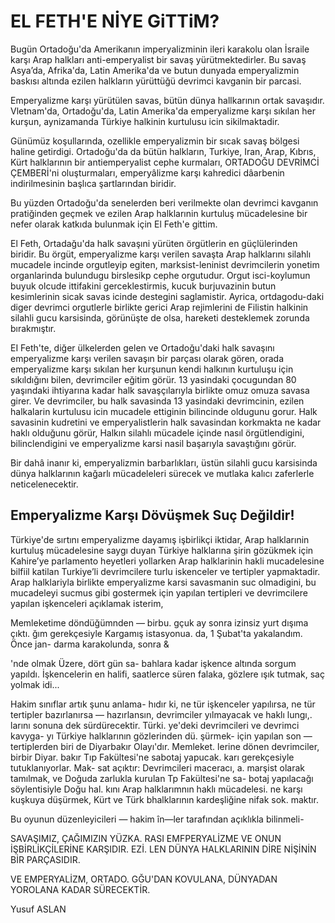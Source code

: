 <h1>EL FETH'E NİYE GiTTiM?</h1>

<p>Bugün Ortadoğu'da Amerikanın imperyalizminin ileri karakolu olan İsraile karşı Arap halkları anti-emperyalist bir savaş yürütmektedirler. Bu savaş Asya’da, Afrika'da, Latin Amerika'da ve butun dunyada emperyalizmin baskısı altında ezilen halkların yürüttüğü devrimci kavganin bir parcasi.</p>
<p>Emperyalizme karşı yürütülen savas, bütün dünya hallkarının ortak savaşıdır. Vletnam'da, Ortadoğu'da, Latin Amerika'da emperyalizme karşı sıkılan her kurşun, aynizamanda Türkiye halkinin kurtulusu icin sikilmaktadir.</p>
Günümüz koşullarında, ozellikle emperyalizmin bir sıcak savaş bölgesi haline getirdigi. Ortadoğu'da da bütün halkların, Turkiye, Iran, Arap, Kıbrıs, Kürt halklarının bir antiemperyalist cephe kurmaları, ORTADOĞU DEVRİMCİ ÇEMBERİ'ni oluşturmaları, emperyâlizme karşı kahredici dâarbenin indirilmesinin başlıca şartlarından biridir.</p>
<p>Bu yüzden Ortadoğu'da senelerden beri verilmekte olan devrimci kavganın pratiğinden geçmek ve ezilen Arap halklarınin kurtuluş mücadelesine bir nefer olarak katkıda bulunmak için El Feth'e gittim.</p>
<p>El Feth, Ortadağu'da halk savaşıni yürüten örgütlerin en güçlülerinden biridir. Bu örgüt, emperyalizme karşı verilen savaşta Arap halklarını silahlı mucadele incinde orgutleyip egiten, marksist-leninist devrimcilerin yonetim organlarinda bulundugu birslesikp cephe orgutudur. Orgut isci-koylumun buyuk olcude ittifakini gerceklestirmis, kucuk burjuvazinin butun kesimlerinin sicak savas icinde destegini saglamistir. Ayrica, ortdagodu-daki diger devrimci orgutlerle birlikte gerici Arap rejimlerini de Filistin halkinin silahli gucu karsisinda, görünüşte de olsa, hareketi desteklemek zorunda bırakmıştır.</p>
<p>EI Feth'te, diğer ülkelerden gelen ve Ortadoğu'daki halk savaşını emperyalizme karşı verilen savaşın bir parçası olarak gören, orada emperyalizme karşı sıkılan her kurşunun kendi halkının kurtuluşu için sıkıldığını bilen, devrimciler eğitim görür. 13 yasindaki çocugundan 80 yaşındaki ihtiyarına kadar halk savaşçılarıyla birlikte omuz omuza savasa girer. Ve devrimciler, bu halk savasinda 13 yasindaki devrimcinin, ezilen halkalarin kurtulusu icin mucadele ettiginin bilincinde oldugunu gorur. Halk savasinin kudretini ve emperyalistlerin halk savasindan korkmakta ne kadar haklı olduğunu görür, Halkın silahlı mücadele içinde nasıl örgütlendigini, bilinclendigini ve emperyalizme karsi nasil başarıyla savaştığını görür.</p>
<p>Bir dahâ inanır ki, emperyalizmin barbarlıkları, üstün silahli gucu karsisinda dünya halklarının kağarlı mücadeleleri sürecek ve mutlaka kalıcı zaferlerle neticelenecektir.</p>

<h2>Emperyalizme Karşı Dövüşmek Suç Değildir!</h2>

<p>Türkiye'de sırtını emperyalizme dayamış işbirlikçi iktidar, Arap halklarınin kurtuluş mücadelesine saygı duyan Türkiye halklarına şirin gözükmek için Kahire’ye parlamento heyetleri yollarken Arap halklarinin hakli mucadelesine bilfiil katilan Turkiye’li devrimcilere turlu iskenceler ve tertipler yapmaktadir. Arap halklariyla birlikte emperyalizme karsi savasmanin suc olmadigini, bu mucadeleyi sucmus gibi gostermek için yapılan tertipleri ve devrimcilere yapılan işkenceleri açıklamak isterim,</p>

Memleketime döndüğümnden — birbu.
gçuk ay sonra izinsiz yurt dışıma çıktı.
ğım gerekçesiyle Kargamış istasyonua.
da, 1 Şubat'ta yakalandım. Önce jan-
darma karakolunda, sonra &

'nde olmak Üzere, dört gün sa-
bahlara kadar işkence altında sorgum
yapıldı. İşkencelerin en halifi, saatlerce
süren falaka, gözlere ışık tutmak, saç
yolmak idi...

Hakim sınıflar artık şunu anlama-
hıdır ki, ne tür işkenceler yapılırsa, ne
tür tertipler bazırlanırsa — hazırlansın,
devrimciler yılmayacak ve haklı lungı,.
larını sonuna dek sürdürecektir. Türki.
ye'deki devrimcileri ve devrimci kavyga-
yı Türkiye halklarının gözlerinden dü.
şürmek- için yapılan son — tertiplerden
biri de Diyarbakır Olayı'dır. Memleket.
lerine dönen devrimciler, birbir Diyar.
bakır Tıp Fakültesi'ne sabotaj yapucak.
karı gerekçesiyle tutuklanıyorlar. Mak-
sat açıktır: Devrimcileri maceracı, a.
marşist olarak tamılmak, ve Doğuda
zarlukla kurulan Tp Fakültesi'ne sa-
botaj yapılacağı söylentisiyle Doğu hal.
kını Arap halklarımnın haklı mücadelesi.
ne karşı kuşkuya düşürmek, Kürt ve
Türk bhalklarının kardeşliğine nifak sok.
maktır.

Bu oyunun düzenleyicileri — hakim
în—ler tarafından açıklıkla bilinmeli-

SAVAŞIMIZ, ÇAĞIMIZIN YÜZKA.
RASI EMFPERYALİZME VE ONUN
İŞBİRLİKÇİLERİNE KARŞIDIR. EZİ.
LEN DÜNYA HALKLARININ DİRE
NİŞİNİN BİR PARÇASIDIR.

VE EMPERYALİZM, ORTADO.
GĞU'DAN KOVULANA, DÜNYADAN
YOROLANA KADAR SÜRECEKTİR.

Yusuf ASLAN
